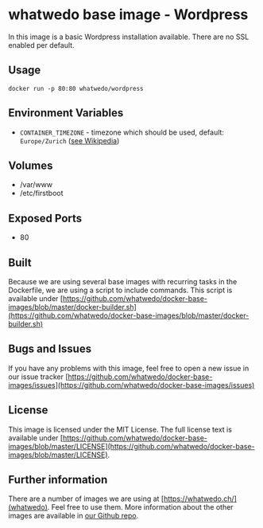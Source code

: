 # whatwedo base image - Wordpress

In this image is a basic Wordpress installation available. There are no SSL enabled per default.

## Usage

```
docker run -p 80:80 whatwedo/wordpress
```

## Environment Variables

* `CONTAINER_TIMEZONE` - timezone which should be used, default: `Europe/Zurich` ([see Wikipedia](https://en.wikipedia.org/wiki/List_of_tz_database_time_zones))

## Volumes

* /var/www
* /etc/firstboot

## Exposed Ports

* 80

## Built

Because we are using several base images with recurring tasks in the Dockerfile, we are using a script to include commands. This script is available under [https://github.com/whatwedo/docker-base-images/blob/master/docker-builder.sh](https://github.com/whatwedo/docker-base-images/blob/master/docker-builder.sh)

## Bugs and Issues

If you have any problems with this image, feel free to open a new issue in our issue tracker [https://github.com/whatwedo/docker-base-images/issues](https://github.com/whatwedo/docker-base-images/issues)

## License

This image is licensed under the MIT License. The full license text is available under [https://github.com/whatwedo/docker-base-images/blob/master/LICENSE](https://github.com/whatwedo/docker-base-images/blob/master/LICENSE).

## Further information

There are a number of images we are using at [https://whatwedo.ch/](whatwedo). Feel free to use them. More information about the other images are available in [our Github repo](https://github.com/whatwedo/docker-base-images).